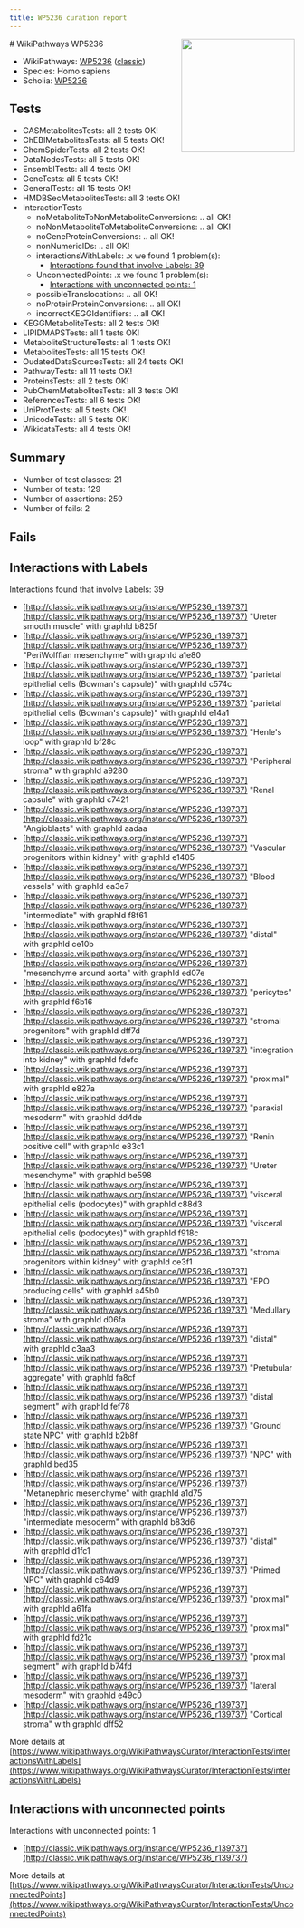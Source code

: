 ```yaml
---
title: WP5236 curation report
---
```


<img style="float: right; width: 200px" src="https://upload.wikimedia.org/wikipedia/commons/thumb/8/83/Wplogo_with_text_500.png/640px-Wplogo_with_text_500.png" />
# WikiPathways WP5236

* WikiPathways: [WP5236](https://wikipathways.org/pathways/WP5236) ([classic](https://classic.wikipathways.org/instance/WP5236))
* Species: Homo sapiens
* Scholia: [WP5236](https://scholia.toolforge.org/wikipathways/WP5236)
## Tests
* CASMetabolitesTests: all 2 tests OK!
* ChEBIMetabolitesTests: all 5 tests OK!
* ChemSpiderTests: all 2 tests OK!
* DataNodesTests: all 5 tests OK!
* EnsemblTests: all 4 tests OK!
* GeneTests: all 5 tests OK!
* GeneralTests: all 15 tests OK!
* HMDBSecMetabolitesTests: all 3 tests OK!
* InteractionTests
    * noMetaboliteToNonMetaboliteConversions: .. all OK!
    * noNonMetaboliteToMetaboliteConversions: .. all OK!
    * noGeneProteinConversions: .. all OK!
    * nonNumericIDs: .. all OK!
    * interactionsWithLabels: .x we found 1 problem(s):
        * [Interactions found that involve Labels: 39](#fe97a8ff)
    * UnconnectedPoints: .x we found 1 problem(s):
        * [Interactions with unconnected points: 1](#35a61ad9)
    * possibleTranslocations: .. all OK!
    * noProteinProteinConversions: .. all OK!
    * incorrectKEGGIdentifiers: .. all OK!
* KEGGMetaboliteTests: all 2 tests OK!
* LIPIDMAPSTests: all 1 tests OK!
* MetaboliteStructureTests: all 1 tests OK!
* MetabolitesTests: all 15 tests OK!
* OudatedDataSourcesTests: all 24 tests OK!
* PathwayTests: all 11 tests OK!
* ProteinsTests: all 2 tests OK!
* PubChemMetabolitesTests: all 3 tests OK!
* ReferencesTests: all 6 tests OK!
* UniProtTests: all 5 tests OK!
* UnicodeTests: all 5 tests OK!
* WikidataTests: all 4 tests OK!


## Summary

* Number of test classes: 21
* Number of tests: 129
* Number of assertions: 259
* Number of fails: 2

## Fails

<a name="fe97a8ff" />

## Interactions with Labels

Interactions found that involve Labels: 39

* [http://classic.wikipathways.org/instance/WP5236_r139737](http://classic.wikipathways.org/instance/WP5236_r139737) "Ureter
smooth muscle" with graphId b825f
* [http://classic.wikipathways.org/instance/WP5236_r139737](http://classic.wikipathways.org/instance/WP5236_r139737) "PeriWolffian
mesenchyme" with graphId a1e80
* [http://classic.wikipathways.org/instance/WP5236_r139737](http://classic.wikipathways.org/instance/WP5236_r139737) "parietal
epithelial cells
(Bowman's capsule)" with graphId c574c
* [http://classic.wikipathways.org/instance/WP5236_r139737](http://classic.wikipathways.org/instance/WP5236_r139737) "parietal
epithelial cells
(Bowman's capsule)" with graphId e14a1
* [http://classic.wikipathways.org/instance/WP5236_r139737](http://classic.wikipathways.org/instance/WP5236_r139737) "Henle's loop" with graphId bf28c
* [http://classic.wikipathways.org/instance/WP5236_r139737](http://classic.wikipathways.org/instance/WP5236_r139737) "Peripheral stroma" with graphId a9280
* [http://classic.wikipathways.org/instance/WP5236_r139737](http://classic.wikipathways.org/instance/WP5236_r139737) "Renal capsule" with graphId c7421
* [http://classic.wikipathways.org/instance/WP5236_r139737](http://classic.wikipathways.org/instance/WP5236_r139737) "Angioblasts" with graphId aadaa
* [http://classic.wikipathways.org/instance/WP5236_r139737](http://classic.wikipathways.org/instance/WP5236_r139737) "Vascular progenitors
within kidney" with graphId e1405
* [http://classic.wikipathways.org/instance/WP5236_r139737](http://classic.wikipathways.org/instance/WP5236_r139737) "Blood vessels" with graphId ea3e7
* [http://classic.wikipathways.org/instance/WP5236_r139737](http://classic.wikipathways.org/instance/WP5236_r139737) "intermediate" with graphId f8f61
* [http://classic.wikipathways.org/instance/WP5236_r139737](http://classic.wikipathways.org/instance/WP5236_r139737) "distal" with graphId ce10b
* [http://classic.wikipathways.org/instance/WP5236_r139737](http://classic.wikipathways.org/instance/WP5236_r139737) "mesenchyme
around aorta" with graphId ed07e
* [http://classic.wikipathways.org/instance/WP5236_r139737](http://classic.wikipathways.org/instance/WP5236_r139737) "pericytes" with graphId f6b16
* [http://classic.wikipathways.org/instance/WP5236_r139737](http://classic.wikipathways.org/instance/WP5236_r139737) "stromal
progenitors" with graphId dff7d
* [http://classic.wikipathways.org/instance/WP5236_r139737](http://classic.wikipathways.org/instance/WP5236_r139737) "integration 
into kidney" with graphId fdefc
* [http://classic.wikipathways.org/instance/WP5236_r139737](http://classic.wikipathways.org/instance/WP5236_r139737) "proximal" with graphId e827a
* [http://classic.wikipathways.org/instance/WP5236_r139737](http://classic.wikipathways.org/instance/WP5236_r139737) "paraxial
mesoderm" with graphId dd4de
* [http://classic.wikipathways.org/instance/WP5236_r139737](http://classic.wikipathways.org/instance/WP5236_r139737) "Renin positive cell" with graphId e83c1
* [http://classic.wikipathways.org/instance/WP5236_r139737](http://classic.wikipathways.org/instance/WP5236_r139737) "Ureter
mesenchyme" with graphId be598
* [http://classic.wikipathways.org/instance/WP5236_r139737](http://classic.wikipathways.org/instance/WP5236_r139737) "visceral 
epithelial cells
(podocytes)" with graphId c88d3
* [http://classic.wikipathways.org/instance/WP5236_r139737](http://classic.wikipathways.org/instance/WP5236_r139737) "visceral 
epithelial cells
(podocytes)" with graphId f918c
* [http://classic.wikipathways.org/instance/WP5236_r139737](http://classic.wikipathways.org/instance/WP5236_r139737) "stromal
progenitors
within kidney" with graphId ce3f1
* [http://classic.wikipathways.org/instance/WP5236_r139737](http://classic.wikipathways.org/instance/WP5236_r139737) "EPO producing
cells" with graphId a45b0
* [http://classic.wikipathways.org/instance/WP5236_r139737](http://classic.wikipathways.org/instance/WP5236_r139737) "Medullary stroma" with graphId d06fa
* [http://classic.wikipathways.org/instance/WP5236_r139737](http://classic.wikipathways.org/instance/WP5236_r139737) "distal" with graphId c3aa3
* [http://classic.wikipathways.org/instance/WP5236_r139737](http://classic.wikipathways.org/instance/WP5236_r139737) "Pretubular
aggregate" with graphId fa8cf
* [http://classic.wikipathways.org/instance/WP5236_r139737](http://classic.wikipathways.org/instance/WP5236_r139737) "distal segment" with graphId fef78
* [http://classic.wikipathways.org/instance/WP5236_r139737](http://classic.wikipathways.org/instance/WP5236_r139737) "Ground state
NPC" with graphId b2b8f
* [http://classic.wikipathways.org/instance/WP5236_r139737](http://classic.wikipathways.org/instance/WP5236_r139737) "NPC" with graphId bed35
* [http://classic.wikipathways.org/instance/WP5236_r139737](http://classic.wikipathways.org/instance/WP5236_r139737) "Metanephric
mesenchyme" with graphId a1d75
* [http://classic.wikipathways.org/instance/WP5236_r139737](http://classic.wikipathways.org/instance/WP5236_r139737) "intermediate
mesoderm" with graphId b83d6
* [http://classic.wikipathways.org/instance/WP5236_r139737](http://classic.wikipathways.org/instance/WP5236_r139737) "distal" with graphId d1fc1
* [http://classic.wikipathways.org/instance/WP5236_r139737](http://classic.wikipathways.org/instance/WP5236_r139737) "Primed
NPC" with graphId c64d9
* [http://classic.wikipathways.org/instance/WP5236_r139737](http://classic.wikipathways.org/instance/WP5236_r139737) "proximal" with graphId a61fa
* [http://classic.wikipathways.org/instance/WP5236_r139737](http://classic.wikipathways.org/instance/WP5236_r139737) "proximal" with graphId fd21c
* [http://classic.wikipathways.org/instance/WP5236_r139737](http://classic.wikipathways.org/instance/WP5236_r139737) "proximal segment" with graphId b74fd
* [http://classic.wikipathways.org/instance/WP5236_r139737](http://classic.wikipathways.org/instance/WP5236_r139737) "lateral
mesoderm" with graphId e49c0
* [http://classic.wikipathways.org/instance/WP5236_r139737](http://classic.wikipathways.org/instance/WP5236_r139737) "Cortical stroma" with graphId dff52


More details at [https://www.wikipathways.org/WikiPathwaysCurator/InteractionTests/interactionsWithLabels](https://www.wikipathways.org/WikiPathwaysCurator/InteractionTests/interactionsWithLabels)

<a name="35a61ad9" />

## Interactions with unconnected points

Interactions with unconnected points: 1

* [http://classic.wikipathways.org/instance/WP5236_r139737](http://classic.wikipathways.org/instance/WP5236_r139737)


More details at [https://www.wikipathways.org/WikiPathwaysCurator/InteractionTests/UnconnectedPoints](https://www.wikipathways.org/WikiPathwaysCurator/InteractionTests/UnconnectedPoints)

